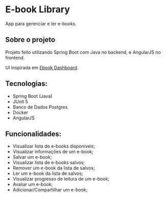 # E-book Library
App para gerenciar e ler e-books.

## Sobre o projeto
Projeto feito utilizando Spring Boot com Java no backend, e AngularJS no frontend.

UI inspirada em [Ebook Dashboard](https://www.uplabs.com/posts/ebook-ui-dashboard).

## Tecnologias:
- Spring Boot (Java)
- JUnit 5
- Banco de Dados Postgres
- Docker
- AngularJS

## Funcionalidades:
- Visualizar lista de e-books disponíveis;
- Visualizar informações de um e-book;
- Salvar um e-book;
- Visualizar lista de e-books salvos;
- Remover um e-book da lista de salvos;
- Ler um e-book da lista de salvos;
- Visualizar progresso de leitura de um e-book;
- Avaliar um e-book;
- Adicionar/Compartilhar um e-book;
